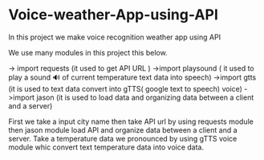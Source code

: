 # Voice-weather-App-using-API
In this project we make voice recognition weather app using API 

We use many modules in this project this below.

  -> import requests (it used to get API URL )
  ->import playsound ( it used to play a sound 🔊  of current temperature  text data into speech)
  ->import gtts (it is used to text data convert into gTTS( google text to speech) voice)
  ->import jason (it is used to load data and organizing data between a client and a server)
 
First we take a input city name then take API url by using requests module then jason module load API and organize data between a client and a server. Take a temperature data we pronounced by using gTTS voice module whic convert text temperature data into voice data.
